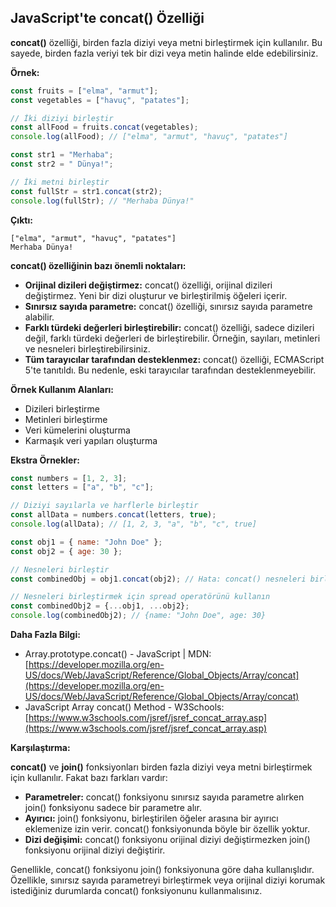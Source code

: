 ## JavaScript'te concat() Özelliği

**concat()** özelliği, birden fazla diziyi veya metni birleştirmek için kullanılır. Bu sayede, birden fazla veriyi tek bir dizi veya metin halinde elde edebilirsiniz.

**Örnek:**

```javascript
const fruits = ["elma", "armut"];
const vegetables = ["havuç", "patates"];

// İki diziyi birleştir
const allFood = fruits.concat(vegetables);
console.log(allFood); // ["elma", "armut", "havuç", "patates"]

const str1 = "Merhaba";
const str2 = " Dünya!";

// İki metni birleştir
const fullStr = str1.concat(str2);
console.log(fullStr); // "Merhaba Dünya!"
```

**Çıktı:**

```
["elma", "armut", "havuç", "patates"]
Merhaba Dünya!
```

**concat() özelliğinin bazı önemli noktaları:**

* **Orijinal dizileri değiştirmez:** concat() özelliği, orijinal dizileri değiştirmez. Yeni bir dizi oluşturur ve birleştirilmiş öğeleri içerir.
* **Sınırsız sayıda parametre:** concat() özelliği, sınırsız sayıda parametre alabilir.
* **Farklı türdeki değerleri birleştirebilir:** concat() özelliği, sadece dizileri değil, farklı türdeki değerleri de birleştirebilir. Örneğin, sayıları, metinleri ve nesneleri birleştirebilirsiniz.
* **Tüm tarayıcılar tarafından desteklenmez:** concat() özelliği, ECMAScript 5'te tanıtıldı. Bu nedenle, eski tarayıcılar tarafından desteklenmeyebilir.

**Örnek Kullanım Alanları:**

* Dizileri birleştirme
* Metinleri birleştirme
* Veri kümelerini oluşturma
* Karmaşık veri yapıları oluşturma

**Ekstra Örnekler:**

```javascript
const numbers = [1, 2, 3];
const letters = ["a", "b", "c"];

// Diziyi sayılarla ve harflerle birleştir
const allData = numbers.concat(letters, true);
console.log(allData); // [1, 2, 3, "a", "b", "c", true]

const obj1 = { name: "John Doe" };
const obj2 = { age: 30 };

// Nesneleri birleştir
const combinedObj = obj1.concat(obj2); // Hata: concat() nesneleri birleştiremez

// Nesneleri birleştirmek için spread operatörünü kullanın
const combinedObj2 = {...obj1, ...obj2};
console.log(combinedObj2); // {name: "John Doe", age: 30}
```

**Daha Fazla Bilgi:**

* Array.prototype.concat() - JavaScript | MDN: [https://developer.mozilla.org/en-US/docs/Web/JavaScript/Reference/Global_Objects/Array/concat](https://developer.mozilla.org/en-US/docs/Web/JavaScript/Reference/Global_Objects/Array/concat)
* JavaScript Array concat() Method - W3Schools: [https://www.w3schools.com/jsref/jsref_concat_array.asp](https://www.w3schools.com/jsref/jsref_concat_array.asp)

**Karşılaştırma:**

**concat()** ve **join()** fonksiyonları birden fazla diziyi veya metni birleştirmek için kullanılır. Fakat bazı farkları vardır:

* **Parametreler:** concat() fonksiyonu sınırsız sayıda parametre alırken join() fonksiyonu sadece bir parametre alır.
* **Ayırıcı:** join() fonksiyonu, birleştirilen öğeler arasına bir ayırıcı eklemenize izin verir. concat() fonksiyonunda böyle bir özellik yoktur.
* **Dizi değişimi:** concat() fonksiyonu orijinal diziyi değiştirmezken join() fonksiyonu orijinal diziyi değiştirir.

Genellikle, concat() fonksiyonu join() fonksiyonuna göre daha kullanışlıdır. Özellikle, sınırsız sayıda parametreyi birleştirmek veya orijinal diziyi korumak istediğiniz durumlarda concat() fonksiyonunu kullanmalısınız.
